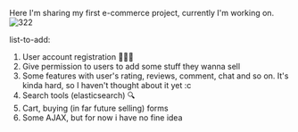 Here I'm sharing my first e-commerce project, currently I'm working on.
![322](https://user-images.githubusercontent.com/61624548/118358980-ddb97d00-b589-11eb-8639-564ca73640f3.png)

list-to-add:
 1. User account registration 🧑‍🤝‍🧑
 2. Give permission to users to add some stuff they wanna sell
 3. Some features with user's rating, reviews, comment, chat and so on. It's kinda hard, so I haven't thought about it yet :c
 4. Search tools (elasticsearch) 🔍
 5. Cart, buying (in far future selling) forms
 6. Some AJAX, but for now i have no fine idea
